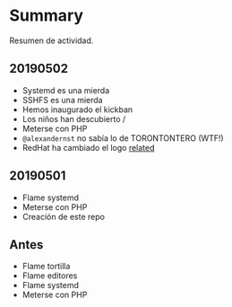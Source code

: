 # Summary

Resumen de actividad.

## 20190502

* Systemd es una mierda
* SSHFS es una mierda
* Hemos inaugurado el kickban
* Los niños han descubierto /
* Meterse con PHP
* `@alexandernst` no sabía lo de TORONTONTERO (WTF!)
* RedHat ha cambiado el logo [related](https://www.omgubuntu.co.uk/2019/05/red-hat-has-changed-its-logo-for-the-first-time-in-20-years)

## 20190501

* Flame systemd
* Meterse con PHP
* Creación de este repo

## Antes

* Flame tortilla
* Flame editores
* Flame systemd
* Meterse con PHP
